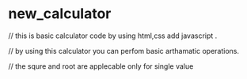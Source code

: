 # new_calculator

// this is basic calculator code by using html,css add javascript .

// by using this calculator you can perfom basic arthamatic operations.

// the squre and root are applecable only for single value